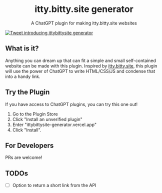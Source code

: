 <h1 align="center">itty.bitty.site generator</h3>

<p align="center">
  A ChatGPT plugin for making itty.bitty.site websites
</p>

<a href="https://twitter.com/iamalexjin/status/1643370197783572480?s=20" target="_blank">
  <img src="https://ittybittysite-generator.vercel.app/tweet.png" alt="Tweet introducing ittybittysite generator">
</a>

## What is it?

Anything you can dream up that can fit a simple and small self-contained website can be made with this plugin. Inspired by [itty.bitty.site](https://github.com/alcor/itty-bitty/), this plugin will use the power of ChatGPT to write HTML/CSS/JS and condense that into a handy link.

## Try the Plugin

If you have access to ChatGPT plugins, you can try this one out!

1. Go to the Plugin Store
2. Click "Install an unverified plugin"
3. Enter "ittybittysite-generator.vercel.app"
4. Click "Install".

## For Developers

PRs are welcome!

## TODOs

- [ ] Option to return a short link from the API
